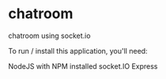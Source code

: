 # chatroom
chatroom using socket.io


To run / install this application, you'll need:

NodeJS with NPM installed
socket.IO
Express
